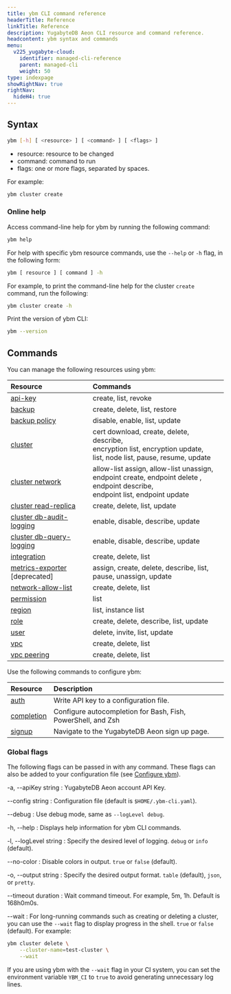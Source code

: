 ```yaml
---
title: ybm CLI command reference
headerTitle: Reference
linkTitle: Reference
description: YugabyteDB Aeon CLI resource and command reference.
headcontent: ybm syntax and commands
menu:
  v225_yugabyte-cloud:
    identifier: managed-cli-reference
    parent: managed-cli
    weight: 50
type: indexpage
showRightNav: true
rightNav:
  hideH4: true
---
```


## Syntax

```sh
ybm [-h] [ <resource> ] [ <command> ] [ <flags> ]
```

- resource: resource to be changed
- command: command to run
- flags: one or more flags, separated by spaces.

For example:

```sh
ybm cluster create
```

### Online help

Access command-line help for ybm by running the following command:

```sh
ybm help
```

For help with specific ybm resource commands, use the `--help` or `-h` flag, in the following form:

```sh
ybm [ resource ] [ command ] -h
```

For example, to print the command-line help for the cluster `create` command, run the following:

```sh
ybm cluster create -h
```

Print the version of ybm CLI:

```sh
ybm --version
```

## Commands

You can manage the following resources using ybm:

| Resource | Commands |
| :--- | :--- |
| [api-key](managed-cli-api-key/) | create, list, revoke |
| [backup](managed-cli-backup/) | create, delete, list, restore |
| [backup policy](managed-cli-backup-policy/) | disable, enable, list, update |
| [cluster](managed-cli-cluster/) | cert download, create, delete, describe,</br>encryption list, encryption update,</br>list, node list, pause, resume, update |
| [cluster network](managed-cli-network/) | allow-list assign, allow-list unassign,</br>endpoint create, endpoint delete , endpoint describe,</br>endpoint list, endpoint update |
| [cluster read-replica](managed-cli-read-replica/) | create, delete, list, update |
| [cluster db-audit-logging](managed-cli-db-audit-logging/) | enable, disable, describe, update |
| [cluster db-query-logging](managed-cli-db-query-logging/) | enable, disable, describe, update |
| [integration](managed-cli-integration/) | create, delete, list |
| [metrics-exporter](managed-cli-metrics-exporter/) [deprecated] | assign, create, delete, describe, list, pause, unassign, update |
| [network-allow-list](managed-cli-network-allow-list/) | create, delete, list |
| [permission](managed-cli-permission/) | list |
| [region](managed-cli-region/) | list, instance list |
| [role](managed-cli-role/) | create, delete, describe, list, update |
| [user](managed-cli-user/) | delete, invite, list, update |
| [vpc](managed-cli-vpc/) | create, delete, list |
| [vpc peering](managed-cli-peering/) | create, delete, list |

<!--
- [cdc-sink](managed-cli-cdc-sink/)
- [cdc-stream](managed-cli-cdc-stream/)
| [db-audit-logs-exporter](managed-cli-db-audit-logs-exporter/) | Assign, list, unassign, update | -->

Use the following commands to configure ybm:

| Resource | Description |
| :--- | :--- |
| [auth](managed-cli-auth/) | Write API key to a configuration file. |
| [completion](../managed-cli-overview/#autocompletion) | Configure autocompletion for Bash, Fish, PowerShell, and Zsh |
| [signup](../managed-cli-overview/#install-ybm) | Navigate to the YugabyteDB Aeon sign up page. |

### Global flags

The following flags can be passed in with any command. These flags can also be added to your configuration file (see [Configure ybm](../managed-cli-overview/#configure-ybm)).

-a, --apiKey string
: YugabyteDB Aeon account API Key.

--config string
: Configuration file (default is `$HOME/.ybm-cli.yaml`).

--debug
: Use debug mode, same as `--logLevel debug`.

-h, --help
: Displays help information for ybm CLI commands.

<!--
--host string
: Host address of YugabyteDB Aeon (this should always be cloud.yugabyte.com). -->

-l, --logLevel string
: Specify the desired level of logging. `debug` or `info` (default).

--no-color
: Disable colors in output. `true` or `false` (default).

-o, --output string
: Specify the desired output format. `table` (default), `json`, or `pretty`.

--timeout duration
: Wait command timeout. For example, 5m, 1h. Default is 168h0m0s.

--wait
: For long-running commands such as creating or deleting a cluster, you can use the `--wait` flag to display progress in the shell. `true` or `false` (default). For example:

```sh
ybm cluster delete \
    --cluster-name=test-cluster \
    --wait
```

If you are using ybm with the `--wait` flag in your CI system, you can set the environment variable `YBM_CI` to `true` to avoid generating unnecessary log lines.
